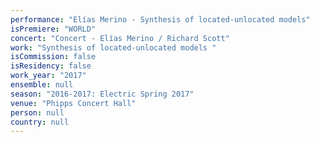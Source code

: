```yaml
---
performance: "Elías Merino - Synthesis of located-unlocated models"
isPremiere: "WORLD"
concert: "Concert - Elías Merino / Richard Scott"
work: "Synthesis of located-unlocated models "
isCommission: false
isResidency: false
work_year: "2017"
ensemble: null
season: "2016-2017: Electric Spring 2017"
venue: "Phipps Concert Hall"
person: null
country: null
---
```


